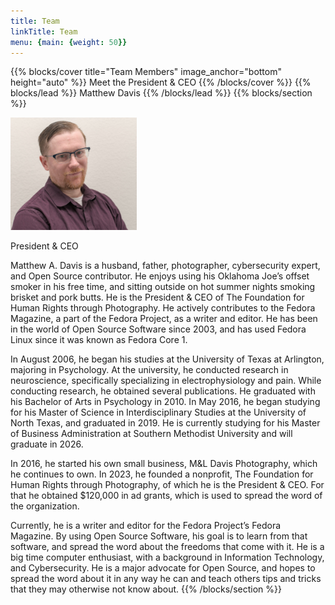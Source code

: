 ```yaml
---
title: Team
linkTitle: Team
menu: {main: {weight: 50}}
---
```


{{% blocks/cover title="Team Members" image_anchor="bottom" height="auto" %}}
Meet the President & CEO
{{% /blocks/cover %}}
{{% blocks/lead %}}
Matthew Davis
{{% /blocks/lead %}}
{{% blocks/section %}}

<img src="pic_mdavis.jpg" alt="President & CEO of The Foundation for Human Rights through Photography" width=40% />

President & CEO

Matthew A. Davis is a husband, father, photographer, cybersecurity expert, and Open Source contributor. He enjoys using his Oklahoma Joe’s offset smoker in his free time, and sitting outside on hot summer nights smoking brisket and pork butts. He is the President & CEO of The Foundation for Human Rights through Photography. He actively contributes to the Fedora Magazine, a part of the Fedora Project, as a writer and editor. He has been in the world of Open Source Software since 2003, and has used Fedora Linux since it was known as Fedora Core 1.

In August 2006, he began his studies at the University of Texas at Arlington, majoring in Psychology. At the university, he conducted research in neuroscience, specifically specializing in electrophysiology and pain. While conducting research, he obtained several publications. He graduated with his Bachelor of Arts in Psychology in 2010. In May 2016, he began studying for his Master of Science in Interdisciplinary Studies at the University of North Texas, and graduated in 2019. He is currently studying for his Master of Business Administration at Southern Methodist University and will graduate in 2026.

In 2016, he started his own small business, M&L Davis Photography, which he continues to own. In 2023, he founded a nonprofit, The Foundation for Human Rights through Photography, of which he is the President & CEO. For that he obtained $120,000 in ad grants, which is used to spread the word of the organization.

Currently, he is a writer and editor for the Fedora Project’s Fedora Magazine. By using Open Source Software, his goal is to learn from that software, and spread the word about the freedoms that come with it. He is a big time computer enthusiast, with a background in Information Technology, and Cybersecurity. He is a major advocate for Open Source, and hopes to spread the word about it in any way he can and teach others tips and tricks that they may otherwise not know about.
{{% /blocks/section %}}
